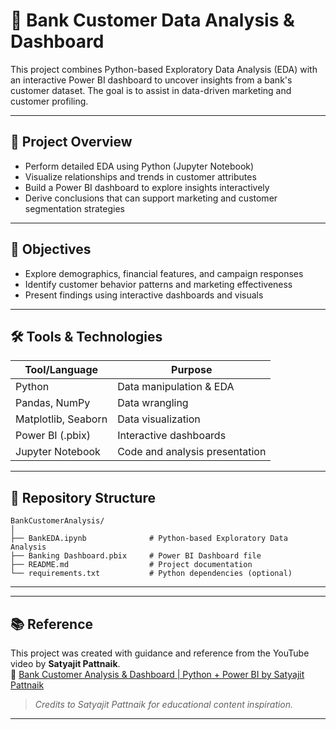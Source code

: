 # 🏦 Bank Customer Data Analysis & Dashboard

This project combines Python-based Exploratory Data Analysis (EDA) with an interactive Power BI dashboard to uncover insights from a bank's customer dataset. The goal is to assist in data-driven marketing and customer profiling.

---

## 📌 Project Overview

* Perform detailed EDA using Python (Jupyter Notebook)
* Visualize relationships and trends in customer attributes
* Build a Power BI dashboard to explore insights interactively
* Derive conclusions that can support marketing and customer segmentation strategies

---

## 🧠 Objectives

* Explore demographics, financial features, and campaign responses
* Identify customer behavior patterns and marketing effectiveness
* Present findings using interactive dashboards and visuals

---

## 🛠️ Tools & Technologies

| Tool/Language       | Purpose                        |
| ------------------- | ------------------------------ |
| Python              | Data manipulation & EDA        |
| Pandas, NumPy       | Data wrangling                 |
| Matplotlib, Seaborn | Data visualization             |
| Power BI (.pbix)    | Interactive dashboards         |
| Jupyter Notebook    | Code and analysis presentation |

---

## 📁 Repository Structure

```
BankCustomerAnalysis/
│
├── BankEDA.ipynb              # Python-based Exploratory Data Analysis
├── Banking Dashboard.pbix     # Power BI Dashboard file
├── README.md                  # Project documentation
└── requirements.txt           # Python dependencies (optional)
```
---

---

## 📚 Reference

This project was created with guidance and reference from the YouTube video by **Satyajit Pattnaik**.  
🎥 [Bank Customer Analysis & Dashboard | Python + Power BI by Satyajit Pattnaik](https://youtu.be/qlYT2VIyaaY?si=cVYhy0m79RbEJd3w)

> *Credits to Satyajit Pattnaik for educational content inspiration.*

---
